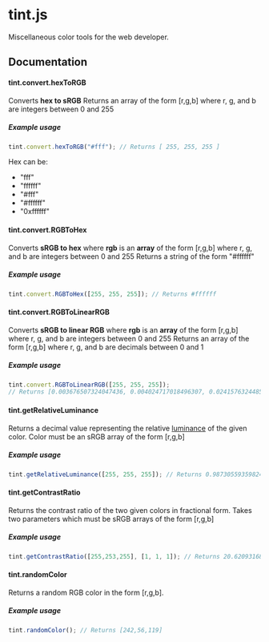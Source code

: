 # tint.js
Miscellaneous color tools for the web developer.

Documentation
----

#### tint.convert.hexToRGB
Converts **hex to sRGB**
Returns an array of the form [r,g,b] where r, g, and b are integers between 0 and 255
##### Example usage
```javascript
tint.convert.hexToRGB("#fff"); // Returns [ 255, 255, 255 ]
```
Hex can be:
- "fff"
- "ffffff"
- "#fff"
- "#ffffff"
- "0xffffff"

#### tint.convert.RGBToHex
Converts **sRGB to hex** where **rgb** is an **array** of the form [r,g,b] where r, g, and b are integers between 0 and 255
Returns a string of the form "#ffffff"
##### Example usage
```javascript
tint.convert.RGBToHex([255, 255, 255]); // Returns #ffffff
```

#### tint.convert.RGBToLinearRGB
Converts **sRGB to linear RGB** where **rgb** is an **array** of the form [r,g,b] where r, g, and b are integers between 0 and 255
Returns an array of the form [r,g,b] where r, g, and b are decimals between 0 and 1
##### Example usage
```javascript
tint.convert.RGBToLinearRGB([255, 255, 255]);
// Returns [0.003676507324047436,​​​​​​​​​​ 0.004024717018496307,​​​​ 0.024157632448504756 ]​​​​​
```

#### tint.getRelativeLuminance
Returns a decimal value representing the relative [luminance](http://www.w3.org/TR/2008/REC-WCAG20-20081211/#relativeluminancedef) of the given color.
Color must be an sRGB array of the form [r,g,b]
##### Example usage
```javascript
tint.getRelativeLuminance([255, 255, 255]); // Returns 0.9873055935982454​​​​​
```

#### tint.getContrastRatio
Returns the contrast ratio of the two given colors in fractional form.
Takes two parameters which must be sRGB arrays of the form [r,g,b]
##### Example usage
```javascript
tint.getContrastRatio([255,253,255], [1, 1, 1]); // Returns ​​​​​20.620931688099795
```

#### tint.randomColor
Returns a random RGB color in the form [r,g,b].
##### Example usage
```javascript
tint.randomColor(); // Returns ​​​​​[242,56,119]
```
